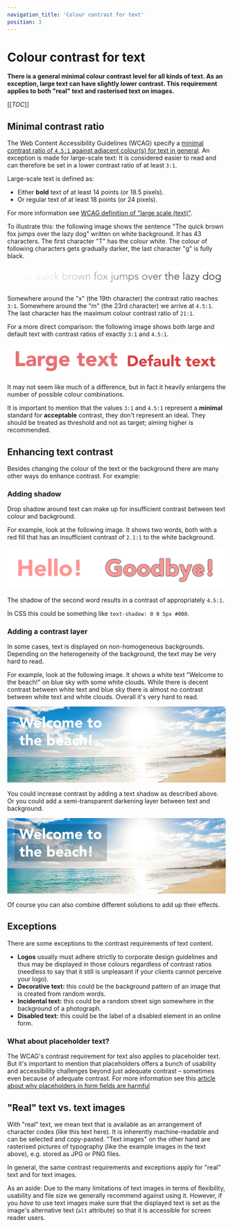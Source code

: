 ```yaml
---
navigation_title: 'Colour contrast for text'
position: 3
---
```


# Colour contrast for text

**There is a general minimal colour contrast level for all kinds of text. As an exception, large text can have slightly lower contrast. This requirement applies to both "real" text and rasterised text on images.**

[[_TOC_]]

## Minimal contrast ratio

The Web Content Accessibility Guidelines (WCAG) specify a [minimal contrast ratio of `4.5:1` against adjacent colour(s) for text in general](https://www.w3.org/TR/WCAG21/#contrast-minimum). An exception is made for large-scale text: It is considered easier to read and can therefore be set in a lower contrast ratio of at least `3:1`.

Large-scale text is defined as:

- Either **bold** text of at least 14 points (or 18.5 pixels).
- Or regular text of at least 18 points (or 24 pixels).

For more information see [WCAG definition of "large scale (text)"](https://www.w3.org/TR/WCAG21/#dfn-large-scale).

To illustrate this: the following image shows the sentence "The quick brown fox jumps over the lazy dog" written on white background. It has 43 characters. The first character "T" has the colour white. The colour of following characters gets gradually darker, the last character "g" is fully black.

![Text with colour gradient overlay](_media/lazy-dog.png)

Somewhere around the "x" (the 19th character) the contrast ratio reaches `3:1`. Somewhere around the "m" (the 23rd character) we arrive at `4.5:1`. The last character has the maximum colour contrast ratio of `21:1`.

For a more direct comparison: the following image shows both large and default text with contrast ratios of exactly `3:1` and `4.5:1`.

![Small and large text](_media/small-and-large-text.png)

It may not seem like much of a difference, but in fact it heavily enlargens the number of possible colour combinations.

It is important to mention that the values `3:1` and `4.5:1` represent a **minimal** standard for **acceptable** contrast, they don't represent an ideal. They should be treated as threshold and not as target; aiming higher is recommended.

## Enhancing text contrast

Besides changing the colour of the text or the background there are many other ways do enhance contrast. For example:

### Adding shadow

Drop shadow around text can make up for insufficient contrast between text colour and background.

For example, look at the following image. It shows two words, both with a red fill that has an insufficient contrast of `2.1:1` to the white background.

![A word without and a word with shadow](_media/words-without-and-with-shadow.png)

The shadow of the second word results in a contrast of appropriately `4.5:1`.

In CSS this could be something like `text-shadow: 0 0 5px #000`.

### Adding a contrast layer

In some cases, text is displayed on non-homogeneous backgrounds. Depending on the heterogeneity of the background, the text may be very hard to read.

For example, look at the following image. It shows a white text "Welcome to the beach!" on blue sky with some white clouds. While there is decent contrast between white text and blue sky there is almost no contrast between white text and white clouds. Overall it's very hard to read.

![White text on blue sky and white clouds](_media/beach.png)

You could increase contrast by adding a text shadow as described above. Or you could add a semi-transparent darkening layer between text and background.

![White text with semi-transparent darkening background](_media/beach-with-background.png)

Of course you can also combine different solutions to add up their effects.

## Exceptions

There are some exceptions to the contrast requirements of text content.

- **Logos** usually must adhere strictly to corporate design guidelines and thus may be displayed in those colours regardless of contrast ratios (needless to say that it still is unpleasant if your clients cannot perceive your logo).
- **Decorative text:** this could be the background pattern of an image that is created from random words.
- **Incidental text:** this could be a random street sign somewhere in the background of a photograph.
- **Disabled text:** this could be the label of a disabled element in an online form.

### What about placeholder text?

The WCAG's contrast requirement for text also applies to placeholder text. But it's important to mention that placeholders offers a bunch of usability and accessibility challenges beyond just adequate contrast – sometimes even because of adequate contrast. For more information see this [article about why placeholders in form fields are harmful](https://www.nngroup.com/articles/form-design-placeholders/)

## "Real" text vs. text images

With "real" text, we mean text that is available as an arrangement of character codes (like this text here). It is inherently machine-readable and can be selected and copy-pasted. "Text images" on the other hand are rasterised pictures of typography (like the example images in the text above), e.g. stored as JPG or PNG files.

In general, the same contrast requirements and exceptions apply for "real" text and for text images.

As an aside: Due to the many limitations of text images in terms of flexibility, usability and file size we generally recommend against using it. However, if you _have_ to use text images make sure that the displayed text is set as the image's alternative text (`alt` attribute) so that it is accessible for screen reader users.
